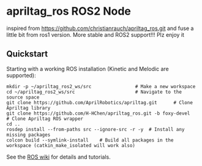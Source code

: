 # apriltag_ros ROS2 Node

inspired from https://github.com/christianrauch/apriltag_ros.git and fuse a little bit from ros1 version.
More stable and ROS2 support!!!
Plz enjoy it

## Quickstart

Starting with a working ROS installation (Kinetic and Melodic are supported):
```
mkdir -p ~/apriltag_ros2_ws/src                # Make a new workspace 
cd ~/apriltag_ros2_ws/src                      # Navigate to the source space
git clone https://github.com/AprilRobotics/apriltag.git      # Clone Apriltag library
git clone https://github.com/H-HChen/apriltag_ros.git -b foxy-devel   # Clone Apriltag ROS wrapper
cd ..               
rosdep install --from-paths src --ignore-src -r -y  # Install any missing packages
colcon build --symlink-install    # Build all packages in the workspace (catkin_make_isolated will work also)
```
See the [ROS wiki](http://wiki.ros.org/apriltag_ros) for details and tutorials.
